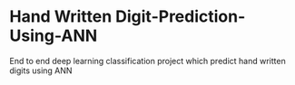 # Hand Written Digit-Prediction-Using-ANN
End to end deep learning classification project which predict hand written digits using ANN
